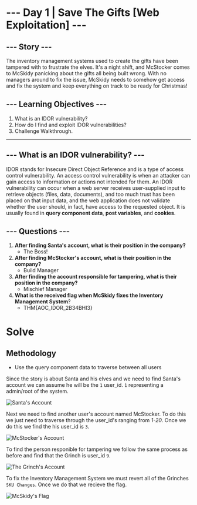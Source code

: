 # --- Day 1 | Save The Gifts [Web Exploitation] ---
## --- Story ---
The inventory management systems used to create the gifts have been tampered with to frustrate the elves. It's a night shift, and McStocker comes to McSkidy panicking about the gifts all being built wrong. With no managers around to fix the issue, McSkidy needs to somehow get access and fix the system and keep everything on track to be ready for Christmas!

## --- Learning Objectives ---
1. What is an IDOR vulnerability?
2. How do I find and exploit IDOR vulnerabilities?
3. Challenge Walkthrough.
   
---

## --- What is an IDOR vulnerability? ---
IDOR stands for Insecure Direct Object Reference and is a type of access control vulnerability. An access control vulnerability is when an attacker can gain access to information or actions not intended for them. An IDOR vulnerability can occur when a web server receives user-supplied input to retrieve objects (files, data, documents), and too much trust has been placed on that input data, and the web application does not validate whether the user should, in fact, have access to the requested object. It is usually found in **query component data**, **post variables**, and **cookies**.

## --- Questions --- 
1. **After finding Santa's account, what is their position in the company?**
    - The Boss!
2. **After finding McStocker's account, what is their position in the company?**
    - Build Manager
3. **After finding the account responsible for tampering, what is their position in the company?**
    - Mischief Manager
4. **What is the received flag when McSkidy fixes the Inventory Management System**?
    - THM{AOC_IDOR_2B34BHI3}


# Solve
## Methodology
- Use the query component data to traverse between all users

Since the story is about Santa and his elves and we need to find Santa's account we can assume he will be the `1` user_id. `1` representing a admin/root of the system. 

![Santa's Account](/images/santa.PNG)

Next we need to find another user's account named McStocker. To do this we just need to traverse through the user_id's ranging from *1-20*. Once we do this we find the his user_id is `3`.

![McStocker's Account](/images/mcstocker.PNG)

To find the person responible for tampering we follow the same process as before and find that the Grinch is user_id `9`.

![The Grinch's Account](/images/grinch.PNG)

To fix the Inventory Management System we must revert all of the Grinches `SKU Changes`. Once we do that we recieve the flag.

![McSkidy's Flag](/images/mcskidy.PNG)